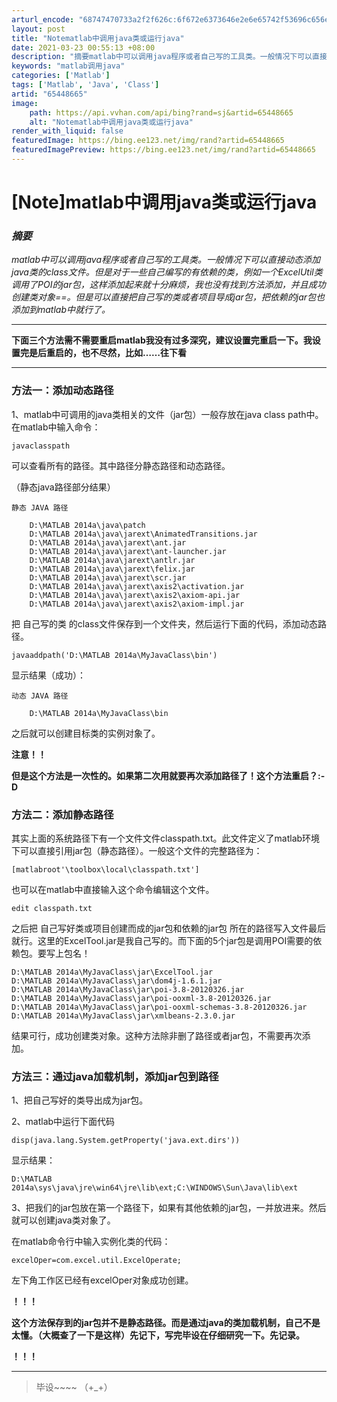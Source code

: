 ```yaml
---
arturl_encode: "68747470733a2f2f626c:6f672e6373646e2e6e65742f53696c656e744865617274445a:2f61727469636c652f64657461696c732f3635343438363635"
layout: post
title: "Notematlab中调用java类或运行java"
date: 2021-03-23 00:55:13 +08:00
description: "摘要matlab中可以调用java程序或者自己写的工具类。一般情况下可以直接动态添加java类的cl"
keywords: "matlab调用java"
categories: ['Matlab']
tags: ['Matlab', 'Java', 'Class']
artid: "65448665"
image:
    path: https://api.vvhan.com/api/bing?rand=sj&artid=65448665
    alt: "Notematlab中调用java类或运行java"
render_with_liquid: false
featuredImage: https://bing.ee123.net/img/rand?artid=65448665
featuredImagePreview: https://bing.ee123.net/img/rand?artid=65448665
---
```


# [Note]matlab中调用java类或运行java

### *摘要*

*matlab中可以调用java程序或者自己写的工具类。一般情况下可以直接动态添加java类的class文件。但是对于一些自己编写的有依赖的类，例如一个ExcelUtil类调用了POI的jar包，这样添加起来就十分麻烦，我也没有找到方法添加，并且成功创建类对象==。但是可以直接把自己写的类或者项目导成jar包，把依赖的jar包也添加到matlab中就行了。*

---

**下面三个方法需不需要重启matlab我没有过多深究，建议设置完重启一下。我设置完是后重启的，也不尽然，比如……往下看**

---

### **方法一：添加动态路径**

1、matlab中可调用的java类相关的文件（jar包）一般存放在java class path中。在matlab中输入命令：

```
javaclasspath
```

可以查看所有的路径。其中路径分静态路径和动态路径。

（静态java路径部分结果）

```
静态 JAVA 路径

    D:\MATLAB 2014a\java\patch                                                       
    D:\MATLAB 2014a\java\jarext\AnimatedTransitions.jar                              
    D:\MATLAB 2014a\java\jarext\ant.jar                                              
    D:\MATLAB 2014a\java\jarext\ant-launcher.jar                                     
    D:\MATLAB 2014a\java\jarext\antlr.jar                                            
    D:\MATLAB 2014a\java\jarext\felix.jar                                            
    D:\MATLAB 2014a\java\jarext\scr.jar                                              
    D:\MATLAB 2014a\java\jarext\axis2\activation.jar                                 
    D:\MATLAB 2014a\java\jarext\axis2\axiom-api.jar                                  
    D:\MATLAB 2014a\java\jarext\axis2\axiom-impl.jar  
```

把
自己写的类
的class文件保存到一个文件夹，然后运行下面的代码，添加动态路径。

```
javaaddpath('D:\MATLAB 2014a\MyJavaClass\bin')
```

显示结果（成功）：

```
动态 JAVA 路径

    D:\MATLAB 2014a\MyJavaClass\bin
```

之后就可以创建目标类的实例对象了。
  
**注意！！**
  
**但是这个方法是一次性的。如果第二次用就要再次添加路径了！这个方法重启？:-D**

### **方法二：添加静态路径**

其实上面的系统路径下有一个文件文件classpath.txt。此文件定义了matlab环境下可以直接引用jar包（静态路径）。一般这个文件的完整路径为：

```
[matlabroot'\toolbox\local\classpath.txt']
```

也可以在matlab中直接输入这个命令编辑这个文件。

```
edit classpath.txt
```

之后把
自己写好类或项目创建而成的jar包和依赖的jar包
所在的路径写入文件最后就行。这里的ExcelTool.jar是我自己写的。而下面的5个jar包是调用POI需要的依赖包。要写上包名！

```
D:\MATLAB 2014a\MyJavaClass\jar\ExcelTool.jar
D:\MATLAB 2014a\MyJavaClass\jar\dom4j-1.6.1.jar
D:\MATLAB 2014a\MyJavaClass\jar\poi-3.8-20120326.jar
D:\MATLAB 2014a\MyJavaClass\jar\poi-ooxml-3.8-20120326.jar
D:\MATLAB 2014a\MyJavaClass\jar\poi-ooxml-schemas-3.8-20120326.jar
D:\MATLAB 2014a\MyJavaClass\jar\xmlbeans-2.3.0.jar
```

结果可行，成功创建类对象。这种方法除非删了路径或者jar包，不需要再次添加。

### **方法三：通过java加载机制，添加jar包到路径**

1、把自己写好的类导出成为jar包。
  
2、matlab中运行下面代码

```
disp(java.lang.System.getProperty('java.ext.dirs'))
```

显示结果：

```
D:\MATLAB 2014a\sys\java\jre\win64\jre\lib\ext;C:\WINDOWS\Sun\Java\lib\ext

```

3、把我们的jar包放在第一个路径下，如果有其他依赖的jar包，一并放进来。然后就可以创建java类对象了。
  
在matlab命令行中输入实例化类的代码：

```
excelOper=com.excel.util.ExcelOperate;

```

左下角工作区已经有excelOper对象成功创建。
  
**！！！**
  
**这个方法保存到的jar包并不是静态路径。而是通过java的类加载机制，自己不是太懂。（大概查了一下是这样）先记下，写完毕设在仔细研究一下。先记录。**
  
**！！！**

---

> 毕设~~~~ （+_+）